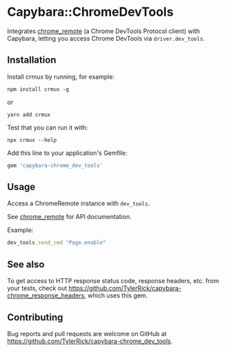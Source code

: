 # Capybara::ChromeDevTools

Integrates [chrome_remote](https://github.com/cavalle/chrome_remote) (a Chrome DevTools Protocol
client) with Capybara, letting you access Chrome DevTools via `driver.dev_tools`.

## Installation

Install crmux by running, for example:
```
npm install crmux -g
```
or
```
yarn add crmux
```

Test that you can run it with:
```
npx crmux --help
```

Add this line to your application's Gemfile:

```ruby
gem 'capybara-chrome_dev_tools'
```

## Usage

Access a ChromeRemote instance with `dev_tools`.

See [chrome_remote](https://github.com/cavalle/chrome_remote) for API documentation.

Example:
```ruby
dev_tools.send_cmd "Page.enable"
```

## See also

To get access to HTTP response status code, response headers, etc. from your tests, check out https://github.com/TylerRick/capybara-chrome_response_headers, which uses this gem.

## Contributing

Bug reports and pull requests are welcome on GitHub at https://github.com/TylerRick/capybara-chrome_dev_tools.
